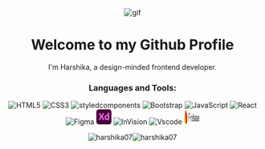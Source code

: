 <div align="center"><img src="https://github.com/harshika07/harshika07/blob/main/gojo.gif" alt="gif" />
</div>
<h1 align="center">Welcome to my Github Profile</h1>

<p align="center">I'm Harshika, a design-minded frontend developer.</p>



<h3 align="center">Languages and Tools:</h3>
<p align="center">
<img  alt="HTML5" height="30px" width="30px" src="https://raw.githubusercontent.com/gilbarbara/logos/master/logos/html-5.svg" />
<img  alt="CSS3" height="30px" width="30px" src="https://raw.githubusercontent.com/gilbarbara/logos/master/logos/css-3.svg" />
<img  alt="styledcomponents" height="30px" width="30px" src="https://raw.githubusercontent.com/styled-components/brand/master/styled-components.png" />
<img  alt="Bootstrap" height="30px" width="30px" src="https://raw.githubusercontent.com/gilbarbara/logos/master/logos/bootstrap.svg" />
<img  alt="JavaScript" height="30px" width="30px" src="https://raw.githubusercontent.com/gilbarbara/logos/master/logos/javascript.svg" />
<img  alt="React" height="30px" width="30px" src="https://raw.githubusercontent.com/gilbarbara/logos/master/logos/react.svg" />
<img  alt="Figma" height="30px" width="30px" src="https://raw.githubusercontent.com/gilbarbara/logos/master/logos/figma.svg" />
<img  alt="AdobeXD" height="30px" width="30px" src="https://raw.githubusercontent.com/gilbarbara/logos/master/logos/adobe-xd.svg" />
<img  alt="InVision" height="30px" width="30px" src="https://raw.githubusercontent.com/gilbarbara/logos/master/logos/invision.svg" />
<img  alt="Vscode" height="30px" width="30px" src="https://raw.githubusercontent.com/gilbarbara/logos/master/logos/visual-studio-code.svg" />
<img  alt="Firebase" height="30px" width="30px" src="https://raw.githubusercontent.com/gilbarbara/logos/master/logos/firebase.svg" />
  
</p>


<p align="center" ><img width="50%" src="https://github-readme-stats.vercel.app/api/top-langs?username=harshika07&theme=nightowl&show_icons=true&locale=en&layout=compact" alt="harshika07" /><img width="50%" src="https://github-readme-stats.vercel.app/api?username=harshika07&theme=nightowl&show_icons=true&locale=en" alt="harshika07" /></p>


